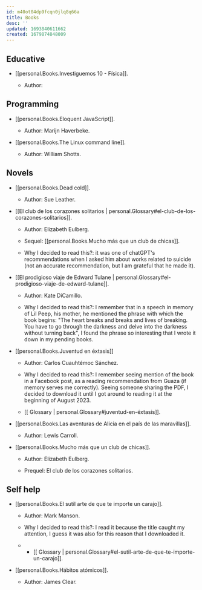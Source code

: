 ```yaml
---
id: m40ot04dp9fcqn0jlq8q66a
title: Books
desc: ''
updated: 1693840611662
created: 1679874848009
---
```


## Educative

- [[personal.Books.Investiguemos 10 - Física]].

	- Author:

## Programming

- [[personal.Books.Eloquent JavaScript]].

	- Author: Marijn Haverbeke.

- [[personal.Books.The Linux command line]].

	- Author: William Shotts.

## Novels

- [[personal.Books.Dead cold]].

	- Author: Sue Leather.

- [[El club de los corazones solitarios | personal.Glossary#el-club-de-los-corazones-solitarios]].

	- Author: Elizabeth Eulberg.

	- Sequel: [[personal.Books.Mucho más que un club de chicas]].

	- Why I decided to read this?: it was one of chatGPT's recommendations when I asked him about works related to suicide (not an accurate recommendation, but I am grateful that he made it).

- [[El prodigioso viaje de Edward Tulane | personal.Glossary#el-prodigioso-viaje-de-edward-tulane]].

	- Author: Kate DiCamillo.

	- Why I decided to read this?: I remember that in a speech in memory of Lil Peep, his mother, he mentioned the phrase with which the book begins: "The heart breaks and breaks and lives of breaking. You have to go through the darkness and delve into the darkness without turning back", I found the phrase so interesting that I wrote it down in my pending books.

- [[personal.Books.Juventud en éxtasis]]

	- Author: Carlos Cuauhtémoc Sánchez.

	- Why I decided to read this?: I remember seeing mention of the book in a Facebook post, as a reading recommendation from Guaza (if memory serves me correctly). Seeing someone sharing the PDF, I decided to download it until I got around to reading it at the beginning of August 2023.

	- [[ Glossary | personal.Glossary#juventud-en-éxtasis]].

- [[personal.Books.Las aventuras de Alicia en el país de las maravillas]].

	- Author: Lewis Carroll.

- [[personal.Books.Mucho más que un club de chicas]].

	- Author: Elizabeth Eulberg.

	- Prequel: El club de los corazones solitarios.

## Self help

- [[personal.Books.El sutil arte de que te importe un carajo]].

	- Author: Mark Manson.

	- Why I decided to read this?: I read it because the title caught my attention, I guess it was also for this reason that I downloaded it.

	- - [[ Glossary | personal.Glossary#el-sutil-arte-de-que-te-importe-un-carajo]].

- [[personal.Books.Hábitos atómicos]].

	- Author: James Clear.
